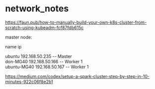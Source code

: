 # network_notes

https://faun.pub/how-to-manually-build-your-own-k8s-cluster-from-scratch-using-kubeadm-fcf87fdb615c

master node:

name       ip

ubuntu     192.168.50.235  -- Master    
don-MG40      192.168.50.166  -- Worker 1    
ubuntu-MG40   192.168.50.167  -- Worker 1    


https://medium.com/codex/setup-a-spark-cluster-step-by-step-in-10-minutes-922c06f8e2b1    


